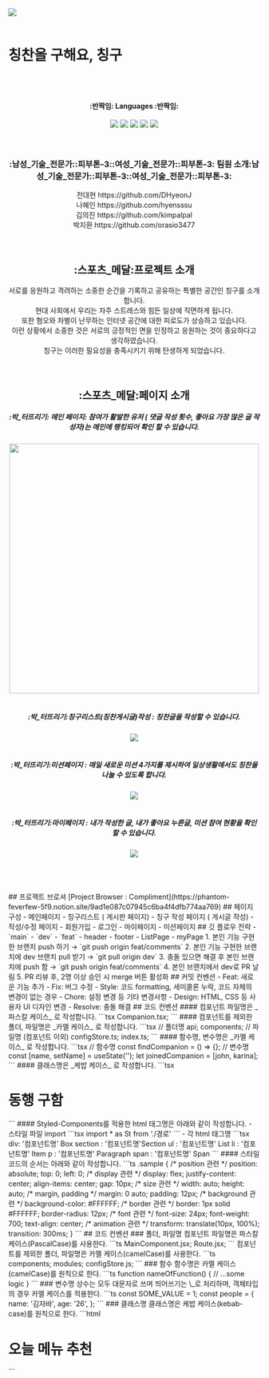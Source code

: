 <img src='https://velog.velcdn.com/images/palpalkim/post/80fc9a3d-9231-4f37-bb60-5f92b7516b5d/image.png'/>
<br>
<br>
    <H1>칭찬을 구해요, 칭구</H1>
</div>
<br>
<br>
<div align="center">
	<h4>:반짝임: Languages :반짝임:</h4>
	<img src="https://img.shields.io/badge/HTML5-E34F26?style=flat&logo=javascript&logoColor=white"/>
	<img src="https://img.shields.io/badge/CSS3-1572B6?style=flat&logo=HTML5&logoColor=white"/>
	<img src="https://img.shields.io/badge/JavaScript-F7DF1E?style=flat&logo=CSS3&logoColor=white"/>
  <img src="https://img.shields.io/badge/Firebase-FFCA28?style=flat-square&logo=firebase&logoColor=white"/>
  <img src="https://img.shields.io/badge/React-61DAFB?style=flat-square&logo=React&logoColor=white"/>
</div>
<br>
<br>
<div align="center">
<h3>:남성_기술_전문가::피부톤-3::여성_기술_전문가::피부톤-3: 팀원 소개:남성_기술_전문가::피부톤-3::여성_기술_전문가::피부톤-3:</h3>
전대현 https://github.com/DHyeonJ <br/>
나혜인 https://github.com/hyensssu <br/>
김의진 https://github.com/kimpalpal <br/>
박지환 https://github.com/orasio3477<br/>
</div>
<br>
<br>
<div align="center">
<h2>:스포츠_메달:프로젝트 소개</h2>
서로를 응원하고 격려하는 소중한 순간을 기록하고 공유하는 특별한 공간인 칭구를 소개합니다.<br>
현대 사회에서 우리는 자주 스트레스와 힘든 일상에 직면하게 됩니다. <br>
또한 혐오와 차별이 난무하는 인터넷 공간에 대한 피로도가 상승하고 있습니다.<br>
이런 상황에서 소중한 것은 서로의 긍정적인 면을 인정하고 응원하는 것이 중요하다고 생각하였습니다.<br>
칭구는 이러한 필요성을 충족시키기 위해 탄생하게 되었습니다.<br>
</div>
<br>
<br>
<div align="center">
<h2>:스포츠_메달:페이지 소개</h2>
<div>
  <h5> :박_터뜨리기: 메인 페이지: 참여가 활발한 유저 ( 댓글 작성 횟수, 좋아요 가장 많은 글 작성자)는 메인에 랭킹되어 확인 할 수 있습니다. </h5>
     <img height="500" src="https://velog.velcdn.com/images/palpalkim/post/c8cc38f3-7eba-400c-bd4f-91dc5374bd38/image.png"/>
     <br>
<br>
 <h5>  :박_터뜨리기:칭구리스트(칭찬게시글)작성 : 칭찬글을 작성할 수 있습니다.  </h5>
   <img src="https://velog.velcdn.com/images/palpalkim/post/6b77aa7a-1d9d-4f5f-bf44-d8c96e03756e/image.png"/>
<br>
<br>
  <h5> :박_터뜨리기:미션페이지 : 매일 새로운 미션 4가지를 제시하여 일상생활에서도 칭찬을 나눌 수 있도록 합니다. </h5>
   <img src="https://velog.velcdn.com/images/palpalkim/post/1d8544e2-24b0-44c1-8df3-d35fae3b2504/image.png"/>
  <br>
<br>
 <h5>  :박_터뜨리기:마이페이지 : 내가 작성한 글, 내가 좋아요 누른글, 미션 참여 현황을 확인 할 수 있습니다. </h5>
  <img src="https://velog.velcdn.com/images/palpalkim/post/53d8931d-bebf-4bd6-ae4e-a85a80c03ede/image.png"/>
</div>
<br>
<br>
<div align="left"><br><br>
## 프로젝트 브로셔
[Project Browser : Compliment](https://phantom-feverfew-5f9.notion.site/9ad1e087c07945c6ba4f4dfb774aa769)
## 페이지 구성
- 메인페이지
- 칭구리스트 ( 게시판 페이지)
- 칭구 작성 페이지 ( 게시글 작성)
  - 작성/수정 페이지
- 회원가입
- 로그인
- 마이페이지
- 미션페이지
## 깃 플로우 전략
- `main`
- `dev`
- `feat`
  - header
  - footer
  - ListPage
  - myPage
1. 본인 기능 구현한 브랜치 push 하기 → `git push origin feat/comments`
2. 본인 기능 구현한 브랜치에 dev 브랜치 pull 받기 → `git pull origin dev`
3. 충돌 있으면 해결 후 본인 브랜치에 push 함 → `git push origin feat/comments`
4. 본인 브랜치에서 dev로 PR 날림
5. PR 리뷰 후, 2명 이상 승인 시 merge 버튼 활성화
## 커밋 컨벤션
- Feat: 새로운 기능 추가
- Fix: 버그 수정
- Style: 코드 formatting, 세미콜론 누락, 코드 자체의 변경이 없는 경우
- Chore: 설정 변경 등 기타 변경사항
- Design: HTML, CSS 등 사용자 UI 디자인 변경
- Resolve: 충돌 해결
## 코드 컨벤션
#### 컴포넌트 파일명은 _파스칼 케이스_ 로 작성합니다.
```tsx
Companion.tsx;
```
#### 컴포넌트를 제외한 폴더, 파일명은 _카멜 케이스_ 로 작성합니다.
```tsx
// 폴더명
api;
components;
// 파일명 (컴포넌트 이외)
configStore.ts;
index.ts;
```
#### 함수명, 변수명은 _카멜 케이스_ 로 작성합니다.
```tsx
// 함수명
const findCompanion = () => {};
// 변수명
const [name, setName] = useState('');
let joinedCompanion = [john, karina];
```
#### 클래스명은 _케밥 케이스_ 로 작성합니다.
```tsx
<h1 class="main-title">동행 구함</h1>
```
#### Styled-Components를 적용한 html 태그명은 아래와 같이 작성합니다.
- 스타일 파일 import
```tsx
import * as St from ‘./경로'
```
- 각 html 태그명
```tsx
div: '컴포넌트명' Box
section : '컴포넌트명'Section
ul : '컴포넌트명' List
li : '컴포넌트명' Item
p : '컴포넌트명' Paragraph
span : '컴포넌트명' Span
```
#### 스타일 코드의 순서는 아래와 같이 작성합니다.
```ts
.sample {
  /* position 관련 */
  position: absolute;
  top: 0;
  left: 0;
  /* display 관련 */
  display: flex;
  justify-content: center;
  align-items: center;
  gap: 10px;
  /* size 관련 */
  width: auto;
  height: auto;
  /* margin, padding */
  margin: 0 auto;
  padding: 12px;
  /* background 관련 */
  background-color: #FFFFFF;
  /* border 관련 */
  border: 1px solid #FFFFFF;
  border-radius: 12px;
  /* font 관련 */
  font-size: 24px;
  font-weight: 700;
  text-align: center;
  /* animation 관련 */
  transform: translate(10px, 100%);
  transition: 300ms;
}
```
## 코드 컨벤션
### 폴더, 파일명
컴포넌트 파일명은 파스칼 케이스(PascalCase)를 사용한다.
```ts
MainComponent.jsx;
Route.jsx;
```
컴포넌트를 제외한 폴더, 파일명은 카멜 케이스(camelCase)를 사용한다.
```ts
components;
modules;
configStore.js;
```
### 함수
함수명은 카멜 케이스(camelCase)를 원칙으로 한다.
```ts
function nameOfFunction() {
  // ...some logic
}
```
### 변수명
상수는 모두 대문자로 쓰며 띄어쓰기는 \_로 처리하며, 객체타입의 경우 카멜 케이스를 적용한다.
```ts
const SOME_VALUE = 1;
const people = {
  name: '김자바',
  age: '26',
};
```
### 클래스명
클래스명은 케밥 케이스(kebab-case)를 원칙으로 한다.
```html
<h1 class="main-title">오늘 메뉴 추천</h1>
```
</div>
